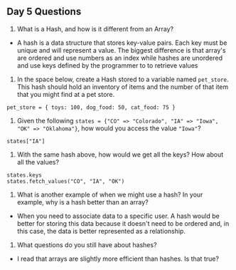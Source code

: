 ## Day 5 Questions

1. What is a Hash, and how is it different from an Array?

  * A hash is a data structure that stores key-value pairs. Each key must be unique and will represent a value. The biggest difference is that array's are ordered and use numbers as an index while hashes are unordered and use keys defined by the programmer to to retrieve values

1. In the space below, create a Hash stored to a variable named `pet_store`.  This hash should hold an inventory of items and the number of that item that you might find at a pet store.

  `pet_store = { toys: 100, dog_food: 50, cat_food: 75 }`

1. Given the following `states = {"CO" => "Colorado", "IA" => "Iowa", "OK" => "Oklahoma"}`, how would you access the value `"Iowa"`?

  `states["IA"]`

1. With the same hash above, how would we get all the keys?  How about all the values?

  ```
  states.keys
  states.fetch_values("CO", "IA", "OK")
  ```

1. What is another example of when we might use a hash?  In your example, why is a hash better than an array?

  * When you need to associate data to a specific user. A hash would be better for storing this data because it doesn't need to be ordered and, in this case, the data is better represented as a relationship.

1. What questions do you still have about hashes?

  * I read that arrays are slightly more efficient than hashes. Is that true?